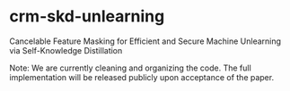 # crm-skd-unlearning
Cancelable Feature Masking for Efficient and Secure Machine Unlearning via Self-Knowledge Distillation

Note: We are currently cleaning and organizing the code. The full implementation will be released publicly upon acceptance of the paper.
